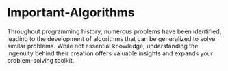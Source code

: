 # Important-Algorithms
Throughout programming history, numerous problems have been identified, leading to the development of algorithms that can be generalized to solve similar problems. While not essential knowledge, understanding the ingenuity behind their creation offers valuable insights and expands your problem-solving toolkit.
